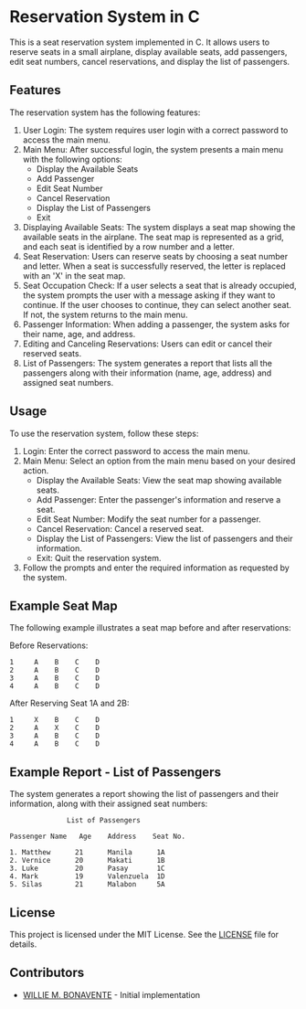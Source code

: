 # Reservation System in C

This is a seat reservation system implemented in C. It allows users to reserve seats in a small airplane, display available seats, add passengers, edit seat numbers, cancel reservations, and display the list of passengers.

## Features

The reservation system has the following features:

1. User Login: The system requires user login with a correct password to access the main menu.
2. Main Menu: After successful login, the system presents a main menu with the following options:
   - Display the Available Seats
   - Add Passenger
   - Edit Seat Number
   - Cancel Reservation
   - Display the List of Passengers
   - Exit
3. Displaying Available Seats: The system displays a seat map showing the available seats in the airplane. The seat map is represented as a grid, and each seat is identified by a row number and a letter.
4. Seat Reservation: Users can reserve seats by choosing a seat number and letter. When a seat is successfully reserved, the letter is replaced with an 'X' in the seat map.
5. Seat Occupation Check: If a user selects a seat that is already occupied, the system prompts the user with a message asking if they want to continue. If the user chooses to continue, they can select another seat. If not, the system returns to the main menu.
6. Passenger Information: When adding a passenger, the system asks for their name, age, and address.
7. Editing and Canceling Reservations: Users can edit or cancel their reserved seats.
8. List of Passengers: The system generates a report that lists all the passengers along with their information (name, age, address) and assigned seat numbers.

## Usage

To use the reservation system, follow these steps:

1. Login: Enter the correct password to access the main menu.
2. Main Menu: Select an option from the main menu based on your desired action.
   - Display the Available Seats: View the seat map showing available seats.
   - Add Passenger: Enter the passenger's information and reserve a seat.
   - Edit Seat Number: Modify the seat number for a passenger.
   - Cancel Reservation: Cancel a reserved seat.
   - Display the List of Passengers: View the list of passengers and their information.
   - Exit: Quit the reservation system.
3. Follow the prompts and enter the required information as requested by the system.

## Example Seat Map

The following example illustrates a seat map before and after reservations:

Before Reservations:

``` Example 1  
1     A    B    C    D  
2     A    B    C    D
3     A    B    C    D
4     A    B    C    D
```

After Reserving Seat 1A and 2B:

``` Example 2
1     X    B    C    D 
2     A    X    C    D 
3     A    B    C    D
4     A    B    C    D
```

## Example Report - List of Passengers

The system generates a report showing the list of passengers and their information, along with their assigned seat numbers:

``` Example 1
              List of Passengers

Passenger Name   Age    Address    Seat No.

1. Matthew      21      Manila      1A
2. Vernice      20      Makati      1B
3. Luke         20      Pasay       1C
4. Mark         19      Valenzuela  1D
5. Silas        21      Malabon     5A
```

## License

This project is licensed under the MIT License. See the [LICENSE](LICENSE) file for details.

## Contributors

- [WILLIE M. BONAVENTE](https://github.com/yourusername) - Initial implementation
